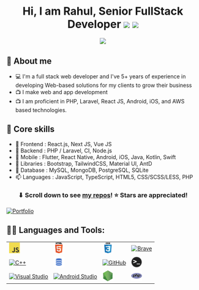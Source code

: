 <h1 align="center">Hi, I am Rahul, Senior FullStack Developer <img src="https://media.giphy.com/media/hvRJCLFzcasrR4ia7z/giphy.gif" width="28"> <img src="https://emojis.slackmojis.com/emojis/images/1531849430/4246/blob-sunglasses.gif?1531849430" width="28"/></h1>

<div align="center">
  <a href="#"><img src="https://camo.githubusercontent.com/5ddf73ad3a205111cf8c686f687fc216c2946a75005718c8da5b837ad9de78c9/68747470733a2f2f7468756d62732e6766796361742e636f6d2f4576696c4e657874446576696c666973682d736d616c6c2e676966" height="375px"/></a>
</div>



## 📖 About me

* 💻 I'm a full stack web developer and I've 5+ years of experience in developing Web-based solutions for my clients to grow their business
* 📺 I make web and app development
* 📺  I am proficient in PHP, Laravel, React JS, Android, iOS, and AWS based technologies.


## 📖 Core skills

* 🔭 Frontend : React.js, Next JS, Vue JS
* 🔭 Backend : PHP / Laravel, CI, Node.js
* 📱  Mobile : Flutter, React Native, Android, iOS, Java, Kotlin, Swift
* 🌱 Libraries : Bootstrap, TailwindCSS, Material UI, AntD
* 💬 Database : MySQL, MongoDB, PostgreSQL, SQLite
* 📫 Languages : JavaScript, TypeScript, HTML5, CSS/SCSS/LESS, PHP



<h3 align="center">⬇ Scroll down to see <a href="https://github.com/rhdholariya?tab=repositories">my repos</a>! ⭐ Stars are appreciated!</h3>

<p align="left">
  <a href="https://github.com/rhdholariya?tab=repositories"><img alt="Portfolio" title="Portfolio" src="https://img.shields.io/badge/-More%20Repos-black?style=for-the-badge&logo=addthis&logoColor=white"/></a>
</p>

## 👨‍💻 Languages and Tools:

<table>
    <tbody>
        <tr>
            <td><a href="#"><img alt="JavaScript" title="JavaScript" height="28px"
                        src="https://raw.githubusercontent.com/github/explore/80688e429a7d4ef2fca1e82350fe8e3517d3494d/topics/javascript/javascript.png" /></a>
            </td>
            <td><a href="#"><img alt="HTML5" title="HTML5" height="28px"
                        src="https://raw.githubusercontent.com/github/explore/80688e429a7d4ef2fca1e82350fe8e3517d3494d/topics/html/html.png" /></a>
            </td>
            <td><a href="#"><img alt="CSS3" title="CSS3" height="28px"
                        src="https://raw.githubusercontent.com/github/explore/80688e429a7d4ef2fca1e82350fe8e3517d3494d/topics/css/css.png" /></a>
            </td>
              <td><a href="https://reactjs.org/"><img alt="Brave" title="Brave" height="28px"
                                    src="https://upload.wikimedia.org/wikipedia/commons/thumb/a/a7/React-icon.svg/512px-React-icon.svg.png?20220125121207" /></a>
               </td>
        </tr>
        <tr>
            <td><a href="#"><img alt="C++" title="C++" height="28px"
                        src="https://img.icons8.com/color/48/000000/c-plus-plus-logo.png" /></a>
            </td>
            <td><a href="#"><img alt="SQL" title="SQL" height="28px"
                         src="https://raw.githubusercontent.com/github/explore/80688e429a7d4ef2fca1e82350fe8e3517d3494d/topics/sql/sql.png" /></a>
            </td>
              <td><a href="#"><img alt="GitHub" title="GitHub" height="28px"
                                     src="https://i.imgur.com/DZgetVv.png" /></a>
              </td>
               <td><a href="#"><img alt="Terminal" title="Terminal" height="28px"
                                      src="https://raw.githubusercontent.com/github/explore/80688e429a7d4ef2fca1e82350fe8e3517d3494d/topics/terminal/terminal.png" /></a>
                </td>
        </tr>
        <tr>
            <td><a href="#"><img alt="Visual Studio" title="Visual Studio Code" height="28px"
                        src="https://img.icons8.com/fluent/48/000000/visual-studio-code-2019.png" /></a></td>
            <td><a href="#"><img alt="Android Studio" title="Android Studio" height="28px"
                        src="https://i.imgur.com/6nJGNMN.png" /></a></td>
            <td><a href="#"><img alt="NodeJS" title="NodeJS" height="28px"
                                   src="https://raw.githubusercontent.com/github/explore/80688e429a7d4ef2fca1e82350fe8e3517d3494d/topics/nodejs/nodejs.png" /></a>
            </td>
           <td><a href="#"><img alt="PHP" title="PHP" height="28px"
                               src="https://raw.githubusercontent.com/github/explore/80688e429a7d4ef2fca1e82350fe8e3517d3494d/topics/php/php.png" /></a>
            </td>
        </tr>
    </tbody>
</table>


